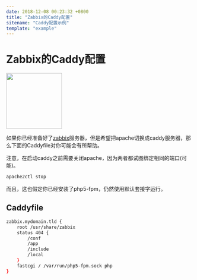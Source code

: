 ```yaml
---
date: 2018-12-08 00:23:32 +0800
title: "Zabbix的Caddy配置"
sitename: "Caddy配置示例"
template: "example"
---
```


# Zabbix的Caddy配置

<img src="https://assets.zabbix.com/img/logo.svg" width="150"/>

如果你已经准备好了[zabbix](https://www.zabbix.com/)服务器，但是希望把apache切换成caddy服务器，那么下面的Caddyfile对你可能会有所帮助。

注意，在启动caddy之前需要关闭apache，因为两者都试图绑定相同的端口(可能)。

```bash
apache2ctl stop
```

而且，这也假定你已经安装了php5-fpm，仍然使用默认套接字运行。

## Caddyfile

```bash
zabbix.mydomain.tld {
    root /usr/share/zabbix
    status 404 {
        /conf
        /app
        /include
        /local
    }
    fastcgi / /var/run/php5-fpm.sock php
}
```
